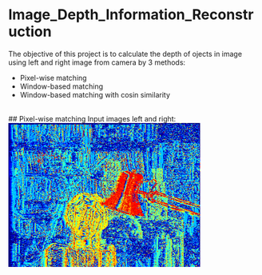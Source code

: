 # Image_Depth_Information_Reconstruction

The objective of this project is to calculate the depth of ojects in image using left and right image from camera by 3 methods:
- Pixel-wise matching
- Window-based matching
- Window-based matching with cosin similarity
<br />
## Pixel-wise matching
Input images left and right: <br />

<img src="pixel_wise.png">

